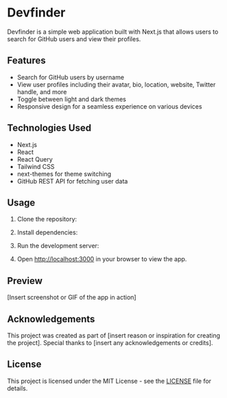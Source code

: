 # Devfinder

Devfinder is a simple web application built with Next.js that allows users to search for GitHub users and view their profiles.

## Features

- Search for GitHub users by username
- View user profiles including their avatar, bio, location, website, Twitter handle, and more
- Toggle between light and dark themes
- Responsive design for a seamless experience on various devices

## Technologies Used

- Next.js
- React
- React Query
- Tailwind CSS
- next-themes for theme switching
- GitHub REST API for fetching user data

## Usage

1. Clone the repository:

2. Install dependencies:

3. Run the development server:

4. Open [http://localhost:3000](http://localhost:3000) in your browser to view the app.

## Preview

[Insert screenshot or GIF of the app in action]

## Acknowledgements

This project was created as part of [insert reason or inspiration for creating the project]. Special thanks to [insert any acknowledgements or credits].

## License

This project is licensed under the MIT License - see the [LICENSE](LICENSE) file for details.
